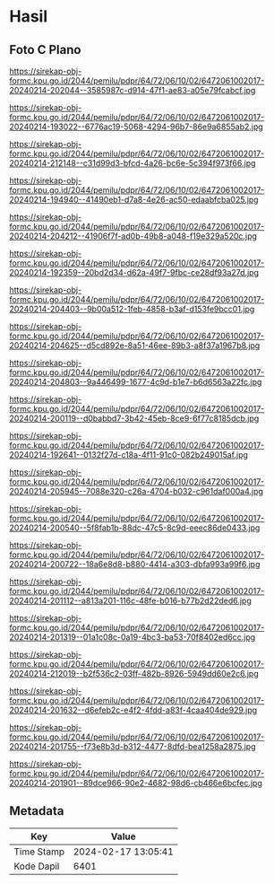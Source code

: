 # Hasil

## Foto C Plano

https://sirekap-obj-formc.kpu.go.id/2044/pemilu/pdpr/64/72/06/10/02/6472061002017-20240214-202044--3585987c-d914-47f1-ae83-a05e79fcabcf.jpg

https://sirekap-obj-formc.kpu.go.id/2044/pemilu/pdpr/64/72/06/10/02/6472061002017-20240214-193022--6776ac19-5068-4294-96b7-86e9a6855ab2.jpg

https://sirekap-obj-formc.kpu.go.id/2044/pemilu/pdpr/64/72/06/10/02/6472061002017-20240214-212148--c31d99d3-bfcd-4a26-bc6e-5c394f973f66.jpg

https://sirekap-obj-formc.kpu.go.id/2044/pemilu/pdpr/64/72/06/10/02/6472061002017-20240214-194940--41490eb1-d7a8-4e26-ac50-edaabfcba025.jpg

https://sirekap-obj-formc.kpu.go.id/2044/pemilu/pdpr/64/72/06/10/02/6472061002017-20240214-204212--41906f7f-ad0b-49b8-a048-f19e329a520c.jpg

https://sirekap-obj-formc.kpu.go.id/2044/pemilu/pdpr/64/72/06/10/02/6472061002017-20240214-192359--20bd2d34-d62a-49f7-9fbc-ce28df93a27d.jpg

https://sirekap-obj-formc.kpu.go.id/2044/pemilu/pdpr/64/72/06/10/02/6472061002017-20240214-204403--9b00a512-1feb-4858-b3af-d153fe9bcc01.jpg

https://sirekap-obj-formc.kpu.go.id/2044/pemilu/pdpr/64/72/06/10/02/6472061002017-20240214-204625--d5cd892e-8a51-46ee-89b3-a8f37a1967b8.jpg

https://sirekap-obj-formc.kpu.go.id/2044/pemilu/pdpr/64/72/06/10/02/6472061002017-20240214-204803--9a446499-1677-4c9d-b1e7-b6d6563a22fc.jpg

https://sirekap-obj-formc.kpu.go.id/2044/pemilu/pdpr/64/72/06/10/02/6472061002017-20240214-200119--d0babbd7-3b42-45eb-8ce9-6f77c8185dcb.jpg

https://sirekap-obj-formc.kpu.go.id/2044/pemilu/pdpr/64/72/06/10/02/6472061002017-20240214-192641--0132f27d-c18a-4f11-91c0-082b249015af.jpg

https://sirekap-obj-formc.kpu.go.id/2044/pemilu/pdpr/64/72/06/10/02/6472061002017-20240214-205945--7088e320-c26a-4704-b032-c961daf000a4.jpg

https://sirekap-obj-formc.kpu.go.id/2044/pemilu/pdpr/64/72/06/10/02/6472061002017-20240214-200540--5f8fab1b-88dc-47c5-8c9d-eeec86de0433.jpg

https://sirekap-obj-formc.kpu.go.id/2044/pemilu/pdpr/64/72/06/10/02/6472061002017-20240214-200722--18a6e8d8-b880-4414-a303-dbfa993a99f6.jpg

https://sirekap-obj-formc.kpu.go.id/2044/pemilu/pdpr/64/72/06/10/02/6472061002017-20240214-201112--a813a201-116c-48fe-b016-b77b2d22ded6.jpg

https://sirekap-obj-formc.kpu.go.id/2044/pemilu/pdpr/64/72/06/10/02/6472061002017-20240214-201319--01a1c08c-0a19-4bc3-ba53-70f8402ed6cc.jpg

https://sirekap-obj-formc.kpu.go.id/2044/pemilu/pdpr/64/72/06/10/02/6472061002017-20240214-212019--b2f536c2-03ff-482b-8926-5949dd60e2c6.jpg

https://sirekap-obj-formc.kpu.go.id/2044/pemilu/pdpr/64/72/06/10/02/6472061002017-20240214-201632--d6efeb2c-e4f2-4fdd-a83f-4caa404de929.jpg

https://sirekap-obj-formc.kpu.go.id/2044/pemilu/pdpr/64/72/06/10/02/6472061002017-20240214-201755--f73e8b3d-b312-4477-8dfd-bea1258a2875.jpg

https://sirekap-obj-formc.kpu.go.id/2044/pemilu/pdpr/64/72/06/10/02/6472061002017-20240214-201901--89dce966-90e2-4682-98d6-cb466e6bcfec.jpg


## Metadata

| Key        | Value               |
| ---------- | ------------------- |
| Time Stamp | 2024-02-17 13:05:41 |
| Kode Dapil | 6401                |



